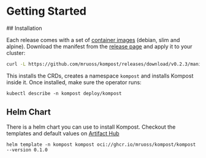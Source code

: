 # Getting Started

## Installation

Each release comes with a set of [container
images](https://github.com/mruoss/kompost/pkgs/container/kompost) (debian, slim
and alpine). Download the manifest from the [release
page](https://github.com/mruoss/kompost/releases/tag/v0.2.3) and apply it to
your cluster:

```bash
curl -L https://github.com/mruoss/kompost/releases/download/v0.2.3/manifest-alpine.yaml | kubectl apply -f -
```

This installs the CRDs, creates a namespace `kompost` and installs Kompost inside it.
Once installed, make sure the operator runs:

```
kubectl describe -n kompost deploy/kompost
```

## Helm Chart

There is a helm chart you can use to install Kompost. Checkout the templates and
default values on [Artifact
Hub](https://artifacthub.io/packages/helm/kompost/kompost)

```
helm template -n kompost kompost oci://ghcr.io/mruoss/kompost/kompost --version 0.1.0
```
